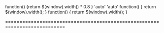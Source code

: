 <!--merge--><!--/merge-->
<!--default-->function() {return $(window).width() * 0.8 }<!--/default-->
<!--custom_default_for_windows_10-->'auto'<!--/custom_default_for_windows_10-->
<!--custom_default_for_android-->'auto'<!--/custom_default_for_android-->
<!--custom_default_for_android_phone-->function() { return $(window).width(); }<!--/custom_default_for_android_phone-->
<!--custom_default_for_windows_phone_10-->function() { return $(window).width(); }<!--/custom_default_for_windows_phone_10-->
===========================================================================
